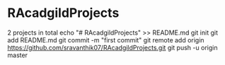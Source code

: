 # RAcadgildProjects
2 projects in total
echo "# RAcadgildProjects" >> README.md
git init
git add README.md
git commit -m "first commit"
git remote add origin https://github.com/sravanthik07/RAcadgildProjects.git
git push -u origin master
